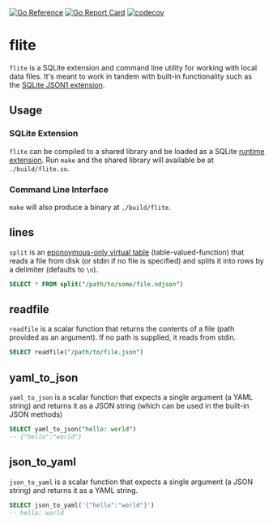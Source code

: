 [![Go Reference](https://pkg.go.dev/badge/github.com/augmentable-dev/flite.svg)](https://pkg.go.dev/github.com/augmentable-dev/flite)
[![Go Report Card](https://goreportcard.com/badge/github.com/augmentable-dev/flite)](https://goreportcard.com/report/github.com/augmentable-dev/flite)
[![codecov](https://codecov.io/gh/augmentable-dev/flite/branch/main/graph/badge.svg?token=ZLISOQV2WV)](https://codecov.io/gh/augmentable-dev/flite)

# flite

`flite` is a SQLite extension and command line utility for working with local data files.
It's meant to work in tandem with built-in functionality such as the [SQLite JSON1 extension](https://www.sqlite.org/json1.html).

## Usage

### SQLite Extension

`flite` can be compiled to a shared library and be loaded as a SQLite [runtime extension](https://sqlite.org/loadext.html).
Run `make` and the shared library will available be at `./build/flite.so`.

### Command Line Interface

`make` will also produce a binary at `./build/flite`.

## lines

`split` is an [eponoymous-only virtual table](https://www.sqlite.org/vtab.html#eponymous_only_virtual_tables) (table-valued-function) that reads a file from disk (or stdin if no file is specified) and splits it into rows by a delimiter (defaults to `\n`).

```sql
SELECT * FROM split("/path/to/some/file.ndjson")
```

## readfile

`readfile` is a scalar function that returns the contents of a file (path provided as an argument).
If no path is supplied, it reads from stdin.

```sql
SELECT readfile("/path/to/file.json")
```

## yaml_to_json

`yaml_to_json` is a scalar function that expects a single argument (a YAML string) and returns it as a JSON string (which can be used in the built-in JSON methods)

```sql
SELECT yaml_to_json("hello: world")
-- {"hello":"world"}
```

## json_to_yaml

`json_to_yaml` is a scalar function that expects a single argument (a JSON string) and returns it as a YAML string.

```sql
SELECT json_to_yaml('{"hello":"world"}')
-- hello: world
```

